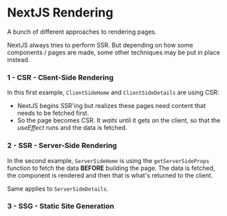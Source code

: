 # NextJS Rendering

A bunch of different approaches to rendering pages.

NextJS always tries to perform SSR. But depending on how some components / pages are made, some other techniques may be put in place instead.

### 1 - CSR - Client-Side Rendering

In this first example, `ClientSideHome` and `ClientSideDetails` are using CSR:
- NextJS begins SSR'ing but realizes these pages need content that needs to be fetched first.
- So the page becomes CSR. It *waits* until it gets on the client, so that the *useEffect* runs and the data is fetched.

### 2 - SSR - Server-Side Rendering

In the second example, `ServerSideHome` is using the `getServerSideProps` function to fetch the data **BEFORE** building the page. The data is fetched, the component is rendered and then that is what's returned to the client.

Same applies to `ServerSideDetails`.

### 3 - SSG - Static Site Generation

